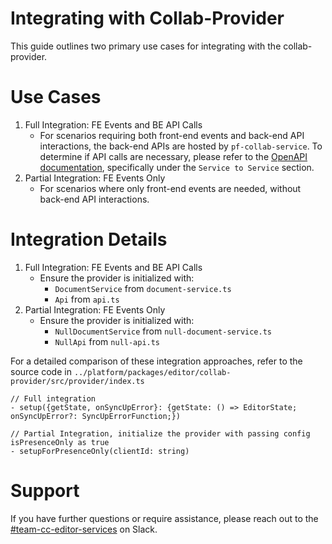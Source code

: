 # Integrating with Collab-Provider
This guide outlines two primary use cases for integrating with the collab-provider.

# Use Cases
1. Full Integration: FE Events and BE API Calls
    - For scenarios requiring both front-end events and back-end API interactions, the back-end APIs are hosted by `pf-collab-service`. To determine if API calls are necessary, please refer to the [OpenAPI documentation](https://bitbucket.org/atlassian/pf-collab-service/src/c25a7614f30c68cae50b8f8da827a844c4ccecc2/openapi.yaml#openapi.yaml), specifically under the `Service to Service` section.
2. Partial Integration: FE Events Only
    - For scenarios where only front-end events are needed, without back-end API interactions.

# Integration Details
1. Full Integration: FE Events and BE API Calls
    - Ensure the provider is initialized with:
        - `DocumentService` from `document-service.ts`
        - `Api` from `api.ts`
2. Partial Integration: FE Events Only
    - Ensure the provider is initialized with:
        - `NullDocumentService` from `null-document-service.ts`
        - `NullApi` from `null-api.ts`

For a detailed comparison of these integration approaches, refer to the source code in `../platform/packages/editor/collab-provider/src/provider/index.ts`
```
// Full integration
- setup({getState, onSyncUpError}: {getState: () => EditorState; onSyncUpError?: SyncUpErrorFunction;})

// Partial Integration, initialize the provider with passing config isPresenceOnly as true
- setupForPresenceOnly(clientId: string)
```

# Support
If you have further questions or require assistance, please reach out to the [#team-cc-editor-services](https://atlassian.enterprise.slack.com/archives/C02GEULKMLN) on Slack.